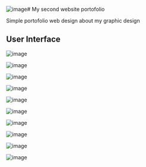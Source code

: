 ![image](https://github.com/Sh1rush1i/Webiste-Porto-V2/assets/100140876/3abcf585-a95c-4f4b-884f-560824ad048b)# My second website portofolio

Simple portofolio web design about my graphic design

## User Interface

![image](https://github.com/Sh1rush1i/Webiste-Porto-V2/assets/100140876/aa51206c-1e24-4958-8e4a-ee2bafd0dd83)

![image](https://github.com/Sh1rush1i/Webiste-Porto-V2/assets/100140876/f3df97fb-a989-4976-8b11-ea671e179add)

![image](https://github.com/Sh1rush1i/Webiste-Porto-V2/assets/100140876/da3a6a42-d88f-4b34-afdc-62158c2dd228)

![image](https://github.com/Sh1rush1i/Webiste-Porto-V2/assets/100140876/da17bbf7-6b42-48c6-9a0b-acc1d9793e3e)

![image](https://github.com/Sh1rush1i/Webiste-Porto-V2/assets/100140876/89f35cd7-1a58-4542-ac10-d5eba2afc0ed)

![image](https://github.com/Sh1rush1i/Webiste-Porto-V2/assets/100140876/10ecef6c-9be2-4131-8cfe-6fa6f034da30)

![image](https://github.com/Sh1rush1i/Webiste-Porto-V2/assets/100140876/dc2f640a-373b-49ae-ab49-01428d8d89f1)

![image](https://github.com/Sh1rush1i/Webiste-Porto-V2/assets/100140876/12bb98a1-4972-4c66-9d94-f650293d3f03)

![image](https://github.com/Sh1rush1i/Webiste-Porto-V2/assets/100140876/8e011045-962e-4992-b4ca-edd81e402c6c)

![image](https://github.com/Sh1rush1i/Webiste-Porto-V2/assets/100140876/316e0596-7928-4e57-aba8-9589824ea9c1)
